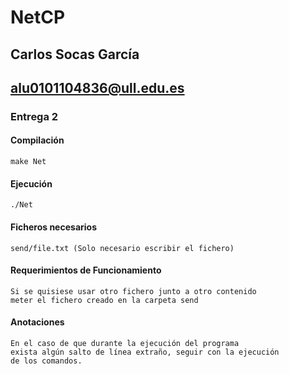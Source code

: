 # NetCP
## Carlos Socas García
## alu0101104836@ull.edu.es
### Entrega 2
#### Compilación
    make Net
#### Ejecución
    ./Net
#### Ficheros necesarios
    send/file.txt (Solo necesario escribir el fichero)
#### Requerimientos de Funcionamiento    
    Si se quisiese usar otro fichero junto a otro contenido
    meter el fichero creado en la carpeta send
#### Anotaciones
    En el caso de que durante la ejecución del programa 
    exista algún salto de línea extraño, seguir con la ejecución
    de los comandos.
